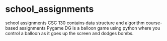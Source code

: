 # school_assignments
school assignments
CSC 130 contains data structure and algorithm course-based assignments
Pygame DG is a balloon game using python where you control a balloon as it goes up the screen and dodges bombs.
